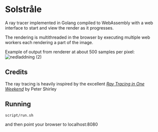 # Solstråle
A ray tracer implemented in Golang compiled to WebAssembly with a web interface to start and view the render as it progresses.

The rendering is multithreaded in the browser by executing multiple web workers each rendering a part of the image.

Example of output from renderer at about 500 samples per pixel:
![nedladdning (2)](https://user-images.githubusercontent.com/3603911/149679982-4ed90b55-8556-44f6-907c-91edba0f04e1.png)

## Credits
The ray tracing is heavily inspired by the excellent [_Ray Tracing in One Weekend_](https://raytracing.github.io/books/RayTracingInOneWeekend.html) by Peter Shirley

## Running

```
script/run.sh
```

and then point your browser to localhost:8080
